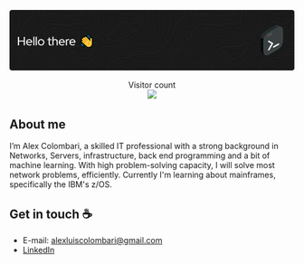 ![Header](./github-header-image.png)

<p align="center"> 
  Visitor count<br>
  <img src="https://profile-counter.glitch.me/alexcolombari/count.svg" />
</p>

## About me

I’m Alex Colombari, a skilled IT professional with a strong background in Networks, Servers, infrastructure, back end programming and a bit of machine learning. With high problem-solving capacity, I will solve most network problems, efficiently. Currently I'm learning about mainframes, specifically the IBM's z/OS.

## Get in touch :coffee:

- E-mail: alexluiscolombari@gmail.com
- [LinkedIn](https://www.linkedin.com/in/alexcolombari)

